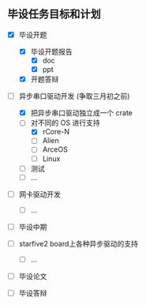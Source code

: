 ## 毕设任务目标和计划

+ [x] 毕设开题
    + [x] 毕设开题报告 
        + [x] doc
        + [x] ppt
    + [x] 开题答辩
+ [ ] 异步串口驱动开发 (争取三月初之前)
    + [x] 把异步串口驱动独立成一个 crate
    + [ ] 对不同的 OS 进行支持
        + [x] rCore-N
        + [ ] Alien
        + [ ] ArceOS
        + [ ] Linux
    + [ ] 测试
    + [ ] ...
+ [ ] 网卡驱动开发
    + [ ] ...
+ [ ] 毕设中期
+ [ ] starfive2 board上各种异步驱动的支持
    + [ ] ...
+ [ ] 毕设论文
+ [ ] 毕设答辩

